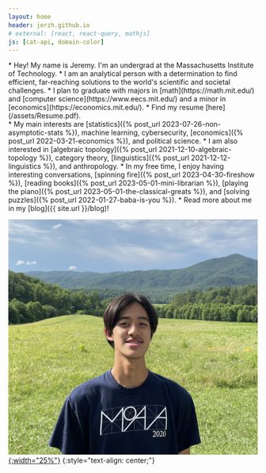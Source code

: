 ```yaml
---
layout: home
header: jerzh.github.io
# external: [react, react-query, mathjs]
js: [cat-api, domain-color]
---
```


<div class="center horizontal">
  <div class="center2 unit-size background-box" markdown="1">
  * Hey! My name is Jeremy. I'm an undergrad at the Massachusetts Institute of Technology.
  * I am an analytical person with a determination to find efficient, far-reaching solutions to the world's scientific and societal challenges.
  * I plan to graduate with majors in [math](https://math.mit.edu/) and [computer science](https://www.eecs.mit.edu/) and a minor in [economics](https://economics.mit.edu/).
  * Find my resume [here](/assets/Resume.pdf).
  </div>
  <div class="center2 unit-size background-box" markdown="1">
  * My main interests are [statistics]({% post_url 2023-07-26-non-asymptotic-stats %}), machine learning, cybersecurity, [economics]({% post_url 2022-03-21-economics %}), and political science.
  * I am also interested in [algebraic topology]({% post_url 2021-12-10-algebraic-topology %}), category theory, [linguistics]({% post_url 2021-12-12-linguistics %}), and anthropology.
  * In my free time, I enjoy having interesting conversations, [spinning fire]({% post_url 2023-04-30-fireshow %}), [reading books]({% post_url 2023-05-01-mini-librarian %}), [playing the piano]({% post_url 2023-05-01-the-classical-greats %}), and [solving puzzles]({% post_url 2022-01-27-baba-is-you %}).
  * Read more about me in my [blog]({{ site.url }}/blog)!
  </div>
</div>

[![headshot](/assets/IMG_1179.jpg){:width="25%"}](/assets/IMG_1179.jpg)
{:style="text-align: center;"}
